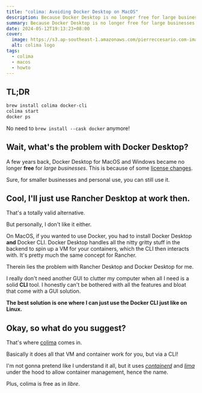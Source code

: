 ```yaml
---
title: "colima: Avoiding Docker Desktop on MacOS"
description: Because Docker Desktop is no longer free for large businesses.
summary: Because Docker Desktop is no longer free for large businesses.
date: 2024-05-12T19:13:23+08:00
cover:
  image: https://s3.ap-southeast-1.amazonaws.com/pierreccesario.com-images/blog/colima/colima-logo.webp
  alt: colima logo
tags:
  - colima
  - macos
  - howto
---
```


## TL;DR

```sh
brew install colima docker-cli
colima start
docker ps
```

No need to `brew install --cask docker` anymore!

## Wait, what's the problem with Docker Desktop?

A few years back, Docker Desktop for MacOS and Windows became no longer **free** for _large businesses_.
This is because of some [license changes](https://www.docker.com/blog/updating-product-subscriptions/).

Sure, for smaller businesses and personal use, you can still use it.

## Cool, I'll just use Rancher Desktop at work then.

That's a totally valid alternative.

But personally, I don't like it either.

On MacOS, if you wanted to use Docker, you had to install Docker Desktop **and** Docker CLI.
Docker Desktop handles all the nitty gritty stuff in the backend to spin up a VM for your containers, which the CLI then interacts with.
It's pretty much the same concept for Rancher.

Therein lies the problem with Rancher Desktop and Docker Desktop for me.

I really don't need another GUI to clutter my computer when all I need is a solid **CLI** tool.
I honestly can't be bothered with all the features and bloat that come with a GUI solution.

**The best solution is one where I can just use the Docker CLI just like on Linux.**

## Okay, so what do you suggest?

That's where [colima](https://github.com/abiosoft/colima) comes in.

Basically it does all that VM and container work for you, but via a CLI!

I'm not gonna pretend like I understand it all, but it uses [_containerd_](https://containerd.io) and [_lima_](https://github.com/lima-vm/lima) under the hood to allow container management, hence the name.

Plus, colima is free as in _libre_.

